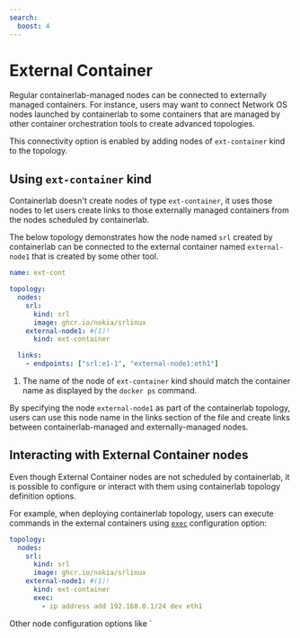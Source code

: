 ```yaml
---
search:
  boost: 4
---
```


# External Container

Regular containerlab-managed nodes can be connected to externally managed containers. For instance, users may want to connect Network OS nodes launched by containerlab to some containers that are managed by other container orchestration tools to create advanced topologies.

This connectivity option is enabled by adding nodes of `ext-container` kind to the topology.

## Using `ext-container` kind

Containerlab doesn't create nodes of type `ext-container`, it uses those nodes to let users create links to those externally managed containers from the nodes scheduled by containerlab.

The below topology demonstrates how the node named `srl` created by containerlab can be connected to the external container named `external-node1` that is created by some other tool.

```yaml
name: ext-cont

topology:
  nodes:
    srl:
      kind: srl
      image: ghcr.io/nokia/srlinux
    external-node1: #(1)!
      kind: ext-container

  links:
    - endpoints: ["srl:e1-1", "external-node1:eth1"]
```

1. The name of the node of `ext-container` kind should match the container name as displayed by the `docker ps` command.

By specifying the node `external-node1` as part of the containerlab topology, users can use this node name in the links section of the file and create links between containerlab-managed and externally-managed nodes.

## Interacting with External Container nodes

Even though External Container nodes are not scheduled by containerlab, it is possible to configure or interact with them using containerlab topology definition options.

For example, when deploying containerlab topology, users can execute commands in the external containers using [`exec`](../nodes.md#exec) configuration option:

```yaml
topology:
  nodes:
    srl:
      kind: srl
      image: ghcr.io/nokia/srlinux
    external-node1: #(1)!
      kind: ext-container
      exec:
        - ip address add 192.168.0.1/24 dev eth1
```

Other node configuration options like `

